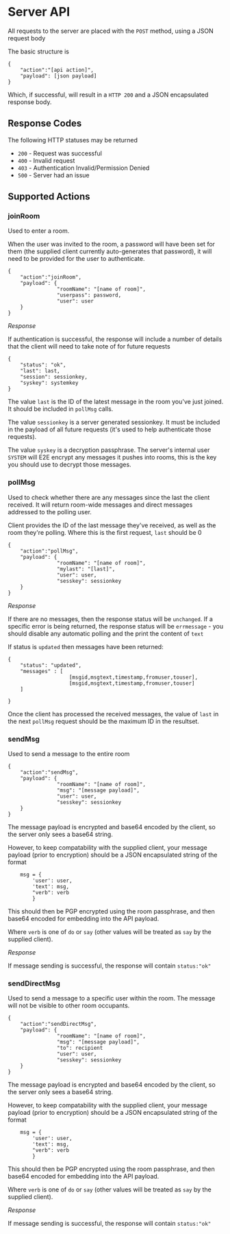 Server API
============

All requests to the server are placed with the `POST` method, using a JSON request body

The basic structure is

    {
        "action":"[api action]",
        "payload": [json payload]
    }

Which, if successful, will result in a `HTTP 200` and a JSON encapsulated response body.



Response Codes
---------------

The following HTTP statuses may be returned

* `200` - Request was successful
* `400` - Invalid request
* `403` - Authentication Invalid/Permission Denied
* `500` - Server had an issue




Supported Actions
-------------------


### joinRoom

Used to enter a room.

When the user was invited to the room, a password will have been set for them (the supplied client currently auto-generates that password), it will need to be provided for the user to authenticate.

    {
        "action":"joinRoom",
        "payload": {    
                    "roomName": "[name of room]",
                    "userpass": password,
                    "user": user
        }
    }

*Response*

If authentication is successful, the response will include a number of details that the client will need to take note of for future requests

    {
        "status": "ok",
        "last": last,
        "session": sessionkey,
        "syskey": systemkey
    }
    
The value `last` is the ID of the latest message in the room you've just joined. It should be included in `pollMsg` calls.

The value `sessionkey` is a server generated sessionkey. It must be included in the payload of all future requests (it's used to help authenticate those requests).

The value `syskey` is a decryption passphrase. The server's internal user `SYSTEM` will E2E encrypt any messages it pushes into rooms, this is the key you should use to decrypt those messages.





### pollMsg

Used to check whether there are any messages since the last the client received. It will return room-wide messages and direct messages addressed to the polling user.

Client provides the ID of the last message they've received, as well as the room they're polling. Where this is the first request, `last` should be 0

    {
        "action":"pollMsg",
        "payload": {    
                    "roomName": "[name of room]",
                    "mylast": "[last]",
                    "user": user,
                    "sesskey": sessionkey
        }
    }


*Response*

If there are no messages, then the response status will be `unchanged`.
If a specific error is being returned, the response status will be `errmessage` - you should disable any automatic polling and the print the content of `text`

If status is `updated` then messages have been returned:

    {
        "status": "updated",
        "messages" : [
                        [msgid,msgtext,timestamp,fromuser,touser],
                        [msgid,msgtext,timestamp,fromuser,touser]    
        ]

    }

Once the client has processed the received messages, the value of `last` in the next `pollMsg` request should be the maximum ID in the resultset.




### sendMsg

Used to send a message to the entire room

    {
        "action":"sendMsg",
        "payload": {    
                    "roomName": "[name of room]",
                    "msg": "[message payload]",
                    "user": user,
                    "sesskey": sessionkey
        }
    }

The message payload is encrypted and base64 encoded by the client, so the server only sees a base64 string. 

However, to keep compatability with the supplied client, your message payload (prior to encryption) should be a JSON encapsulated string of the format

        msg = {
            'user': user,
            'text': msg,
            "verb": verb
            }

This should then be PGP encrypted using the room passphrase, and then base64 encoded for embedding into the API payload.
            
Where `verb` is one of `do` or `say` (other values will be treated as `say` by the supplied client).


*Response*

If message sending is successful, the response will contain `status:"ok"`




### sendDirectMsg

Used to send a message to a specific user within the room. The message will not be visible to other room occupants.

    {
        "action":"sendDirectMsg",
        "payload": {    
                    "roomName": "[name of room]",
                    "msg": "[message payload]",
                    "to": recipient
                    "user": user,
                    "sesskey": sessionkey
        }
    }

The message payload is encrypted and base64 encoded by the client, so the server only sees a base64 string. 

However, to keep compatability with the supplied client, your message payload (prior to encryption) should be a JSON encapsulated string of the format

        msg = {
            'user': user,
            'text': msg,
            "verb": verb
            }

This should then be PGP encrypted using the room passphrase, and then base64 encoded for embedding into the API payload.
            
Where `verb` is one of `do` or `say` (other values will be treated as `say` by the supplied client).


*Response*

If message sending is successful, the response will contain `status:"ok"`




    
    